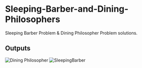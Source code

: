 # Sleeping-Barber-and-Dining-Philosophers
Sleeping Barber Problem &amp; Dining Philosopher Problem solutions.

## Outputs
![Dining Philosopher](https://user-images.githubusercontent.com/48133426/103028075-0ad6a600-457d-11eb-9732-48027d91673f.png)
![SleepingBarber](https://user-images.githubusercontent.com/48133426/103028082-0ca06980-457d-11eb-9451-0187cde87c7a.png)

